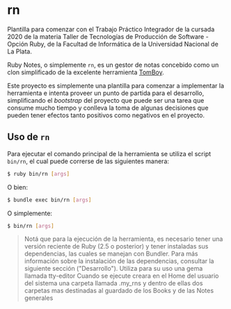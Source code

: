 # rn

Plantilla para comenzar con el Trabajo Práctico Integrador de la cursada 2020 de la materia
Taller de Tecnologías de Producción de Software - Opción Ruby, de la Facultad de Informática
de la Universidad Nacional de La Plata.

Ruby Notes, o simplemente `rn`, es un gestor de notas concebido como un clon simplificado
de la excelente herramienta [TomBoy](https://wiki.gnome.org/Apps/Tomboy).

Este proyecto es simplemente una plantilla para comenzar a implementar la herramienta e
intenta proveer un punto de partida para el desarrollo, simplificando el _bootstrap_ del
proyecto que puede ser una tarea que consume mucho tiempo y conlleva la toma de algunas
decisiones que pueden tener efectos tanto positivos como negativos en el proyecto.

## Uso de `rn`

Para ejecutar el comando principal de la herramienta se utiliza el script `bin/rn`, el cual
puede correrse de las siguientes manera:

```bash
$ ruby bin/rn [args]
```

O bien:

```bash
$ bundle exec bin/rn [args]
```

O simplemente:

```bash
$ bin/rn [args]
```

> Notá que para la ejecución de la herramienta, es necesario tener una versión reciente de Ruby (2.5 o posterior) y tener instaladas sus dependencias, las cuales se manejan con Bundler. Para más información sobre la instalación de las dependencias, consultar la siguiente sección ("Desarrollo").
>Utiliza para su uso una gema llamada tty-editor
>Cuando se ejecute creara en el Home del usuario del sistema una carpeta llamada .my_rns y dentro de ellas dos carpetas mas destinadas al guardado de los Books y de las Notes generales